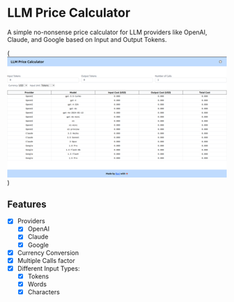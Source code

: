 # LLM Price Calculator

A simple no-nonsense price calculator for LLM providers like OpenAI, Claude, and Google based on Input and Output Tokens.

(![alt text](image.png))


## Features

- [x] Providers
  - [x] OpenAI
  - [x] Claude
  - [x] Google
- [x] Currency Conversion
- [x] Multiple Calls factor
- [x] Different Input Types:
  - [x] Tokens
  - [x] Words
  - [X] Characters

